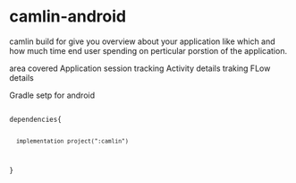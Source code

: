 # camlin-android

camlin build for give you overview about your application like which and how much time end user spending on perticular porstion of the application.

area covered
Application session tracking
Activity details traking
FLow details

Gradle setp for android

<CODE>
dependencies{
      
      implementation project(":camlin")
}
</CODE>
